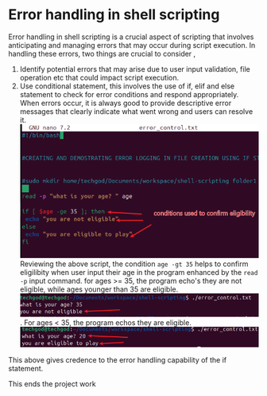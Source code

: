 #  Error handling in shell scripting

Error handling in shell scripting is a crucial aspect of scripting that involves anticipating and managing errors that may occur during script execution. In handling these errors, two things are crucial to consider ,
1. Identify potential errors that may arise due to user input validation, file operation etc that could impact script execution.
2. Use conditional statement, this involves the use of if, elif and else statement to check for error conditions and respond appropriately.
When errors occur, it is always good to provide descriptive error messages that clearly indicate what went wrong and users can resolve it.
![if conditional statement](./img/2.error.png)
Reviewing the above script, the condition `age -gt 35` helps to confirm eligilibity when user input their age in the program enhanced by the `read -p` input command. 
for ages >= 35, the program echo's they are not eligible, while ages younger than 35 are eligible.![-ge command execution](./img/3.error.png).
For ages < 35, the program echos they are eligible. ![-lt command execution](./img/4.error.png)

This above gives credence to the error handling capability of the if statement.

This ends the project work
